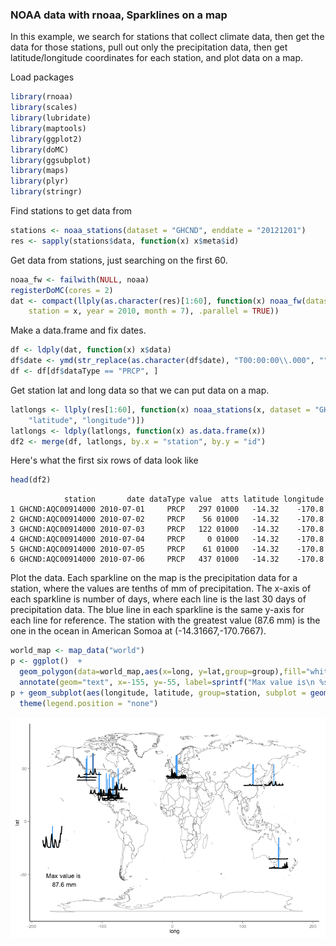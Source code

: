 ### NOAA data with rnoaa, Sparklines on a map

In this example, we search for stations that collect climate data, then get the data for those stations, pull out only the precipitation data, then get latitude/longitude coordinates for each station, and plot data on a map. 

Load packages


```r
library(rnoaa)
library(scales)
library(lubridate)
library(maptools)
library(ggplot2)
library(doMC)
library(ggsubplot)
library(maps)
library(plyr)
library(stringr)
```


Find stations to get data from


```r
stations <- noaa_stations(dataset = "GHCND", enddate = "20121201")
res <- sapply(stations$data, function(x) x$meta$id)
```


Get data from stations, just searching on the first 60.


```r
noaa_fw <- failwith(NULL, noaa)
registerDoMC(cores = 2)
dat <- compact(llply(as.character(res)[1:60], function(x) noaa_fw(dataset = "GHCND", 
    station = x, year = 2010, month = 7), .parallel = TRUE))
```


Make a data.frame and fix dates. 


```r
df <- ldply(dat, function(x) x$data)
df$date <- ymd(str_replace(as.character(df$date), "T00:00:00\\.000", ""))
df <- df[df$dataType == "PRCP", ]
```


Get station lat and long data so that we can put data on a map.


```r
latlongs <- llply(res[1:60], function(x) noaa_stations(x, dataset = "GHCND")$data$meta[c("id", 
    "latitude", "longitude")])
latlongs <- ldply(latlongs, function(x) as.data.frame(x))
df2 <- merge(df, latlongs, by.x = "station", by.y = "id")
```


Here's what the first six rows of data look like


```r
head(df2)
```

```
            station       date dataType value  atts latitude longitude
1 GHCND:AQC00914000 2010-07-01     PRCP   297 01000   -14.32    -170.8
2 GHCND:AQC00914000 2010-07-02     PRCP    56 01000   -14.32    -170.8
3 GHCND:AQC00914000 2010-07-03     PRCP   122 01000   -14.32    -170.8
4 GHCND:AQC00914000 2010-07-04     PRCP     0 01000   -14.32    -170.8
5 GHCND:AQC00914000 2010-07-05     PRCP    61 01000   -14.32    -170.8
6 GHCND:AQC00914000 2010-07-06     PRCP   437 01000   -14.32    -170.8
```


Plot the data. Each sparkline on the map is the precipitation data for a station, where the values are tenths of mm of precipitation. The x-axis of each sparkline is number of days, where each line is the last 30 days of precipitation data. The blue line in each sparkline is the same y-axis for each line for reference. The station with the greatest value (87.6 mm) is the one in the ocean in American Somoa at (-14.31667,-170.7667). 


```r
world_map <- map_data("world")
p <- ggplot()  + 
  geom_polygon(data=world_map,aes(x=long, y=lat,group=group),fill="white", color="gray40", size=0.2) +
  annotate(geom="text", x=-155, y=-55, label=sprintf("Max value is\n %s mm",max(df2$value)/10))
p + geom_subplot(aes(longitude, latitude, group=station, subplot = geom_line(aes(date, value)), size=1), ref=ref_vline(aes(fill=length(value)), thickness=0.1), width = rel(2), height = rel(5), data = df2) +
  theme(legend.position = "none")
```

![plot of chunk plotit](figure/plotit.png) 

